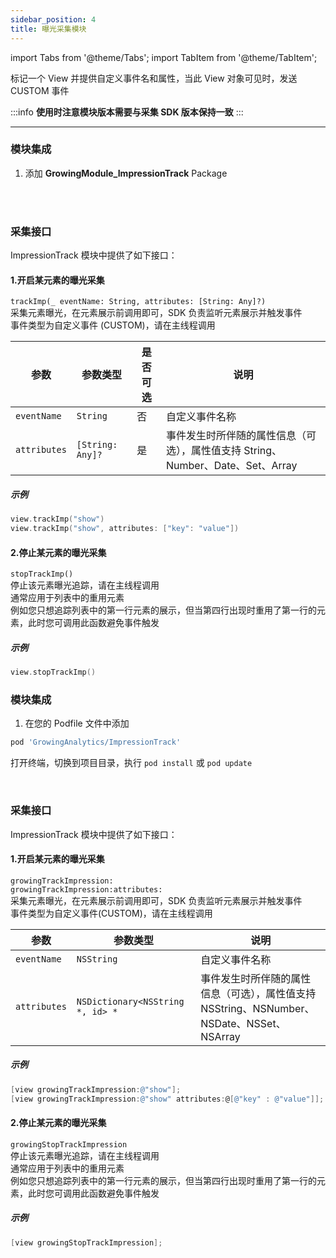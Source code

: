 ```yaml
---
sidebar_position: 4
title: 曝光采集模块
---
```

import Tabs from '@theme/Tabs';
import TabItem from '@theme/TabItem';

标记一个 View 并提供自定义事件名和属性，当此 View 对象可见时，发送 CUSTOM 事件

:::info
**使用时注意模块版本需要与采集 SDK 版本保持一致**
:::

--------

<Tabs>
  <TabItem value="swiftPM" label="Swift Package Manager集成" default>

### 模块集成

1. 添加 **GrowingModule_ImpressionTrack** Package

<ImageLoader path="img/ios/add_package_imp" />

<br/>
<br/>

### 采集接口

ImpressionTrack 模块中提供了如下接口：

#### 1.开启某元素的曝光采集

`trackImp(_ eventName: String, attributes: [String: Any]?)`<br/>
采集元素曝光，在元素展示前调用即可，SDK 负责监听元素展示并触发事件<br/>
事件类型为自定义事件 (CUSTOM)，请在主线程调用

| 参数      | 参数类型    | 是否可选    | 说明              |
| --------- | ----------- | ----------- | ----------------- |
| `eventName` | `String` |  否 | 自定义事件名称 |
| `attributes` | `[String: Any]?` |  是 | 事件发生时所伴随的属性信息（可选），属性值支持 String、Number、Date、Set、Array |

##### 示例

```swift
view.trackImp("show")
view.trackImp("show", attributes: ["key": "value"])
```

#### 2.停止某元素的曝光采集

`stopTrackImp()`<br/>
停止该元素曝光追踪，请在主线程调用<br/>
通常应用于列表中的重用元素<br/>
例如您只想追踪列表中的第一行元素的展示，但当第四行出现时重用了第一行的元素，此时您可调用此函数避免事件触发

##### 示例

```swift
view.stopTrackImp()
```

  </TabItem>
  <TabItem value="cocoapods" label="Cocoapods集成">

### 模块集成

1. 在您的 Podfile 文件中添加

```ruby
pod 'GrowingAnalytics/ImpressionTrack'
```

打开终端，切换到项目目录，执行 `pod install` 或 `pod update`

<br/>

### 采集接口

ImpressionTrack 模块中提供了如下接口：

#### 1.开启某元素的曝光采集

`growingTrackImpression:`<br/>
`growingTrackImpression:attributes:`<br/>
采集元素曝光，在元素展示前调用即可，SDK 负责监听元素展示并触发事件<br/>
事件类型为自定义事件(CUSTOM)，请在主线程调用

| 参数      | 参数类型    | 说明              |
| --------- | ----------- | ----------------- |
| `eventName` | `NSString` | 自定义事件名称 |
| `attributes` | `NSDictionary<NSString *, id> *` | 事件发生时所伴随的属性信息（可选），属性值支持 NSString、NSNumber、NSDate、NSSet、NSArray |

##### 示例

```objectivec
[view growingTrackImpression:@"show"];
[view growingTrackImpression:@"show" attributes:@[@"key" : @"value"]];
```

#### 2.停止某元素的曝光采集

`growingStopTrackImpression`<br/>
停止该元素曝光追踪，请在主线程调用<br/>
通常应用于列表中的重用元素<br/>
例如您只想追踪列表中的第一行元素的展示，但当第四行出现时重用了第一行的元素，此时您可调用此函数避免事件触发

##### 示例

```objectivec
[view growingStopTrackImpression];
```

  </TabItem>
</Tabs>